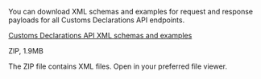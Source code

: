You can download XML schemas and examples for request and response payloads for all Customs Declarations API endpoints.

[Customs Declarations API XML schemas and examples](/api-documentation/docs/api/download/customs-declarations-information/1.0/wco-status-schemas.zip)  

ZIP, 1.9MB

The ZIP file contains XML files. Open in your preferred file viewer.  